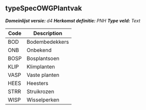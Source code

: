 ## typeSpecOWGPlantvak

*__Domeinlijst versie:__ d4*
*__Herkomst definitie:__ PNH*
*__Type veld:__ Text*

|__Code__ |__Description__	|
|	---	|	---	|
| BOD | Bodembedekkers |
| ONB | Onbekend |
| BOSP | Bosplantsoen |
| KLIP | Klimplanten |
| VASP | Vaste planten |
| HEES | Heesters |
| STRR | Struikrozen |
| WISP | Wisselperken |
